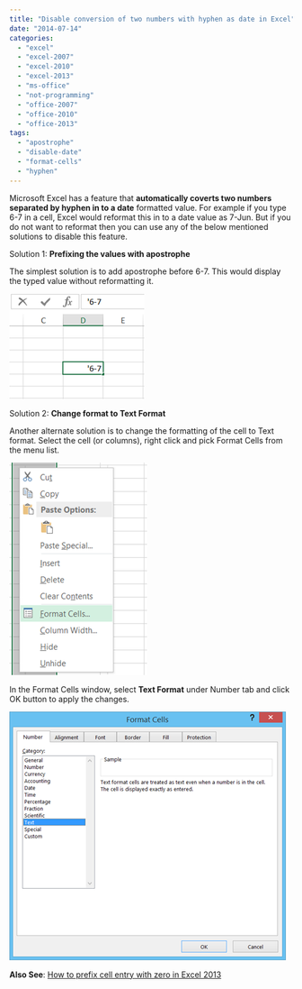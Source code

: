 ```yaml
---
title: "Disable conversion of two numbers with hyphen as date in Excel"
date: "2014-07-14"
categories: 
  - "excel"
  - "excel-2007"
  - "excel-2010"
  - "excel-2013"
  - "ms-office"
  - "not-programming"
  - "office-2007"
  - "office-2010"
  - "office-2013"
tags: 
  - "apostrophe"
  - "disable-date"
  - "format-cells"
  - "hyphen"
---
```


Microsoft Excel has a feature that **automatically coverts two numbers separated by hyphen in to a date** formatted value. For example if you type 6-7 in a cell, Excel would reformat this in to a date value as 7-Jun. But if you do not want to reformat then you can use any of the below mentioned solutions to disable this feature.

Solution 1: **Prefixing the values with apostrophe**

The simplest solution is to add apostrophe before 6-7. This would display the typed value without reformatting it.

[![Auto format values with hyphen to date](/assets/images/2_image_thumb34.png "Auto format values with hyphen to date")](http://blogmines.com/blog/wp-content/uploads/2014/07/image34.png)

Solution 2: **Change format to Text Format**

Another alternate solution is to change the formatting of the cell to Text format. Select the cell (or columns), right click and pick Format Cells from the menu list.

[![Format Cells in Excel](/assets/images/3_image_thumb35.png "Format Cells in Excel")](http://blogmines.com/blog/wp-content/uploads/2014/07/image35.png)

In the Format Cells window, select **Text Format** under Number tab and click OK button to apply the changes.

[![Change format to Text in Excel](/assets/images/3_image_thumb36.png "Change format to Text in Excel")](http://blogmines.com/blog/wp-content/uploads/2014/07/image36.png)

**Also See**: [How to prefix cell entry with zero in Excel 2013](http://blogmines.com/blog/how-to-prefix-cell-entry-with-zero-in-excel-2013/)
